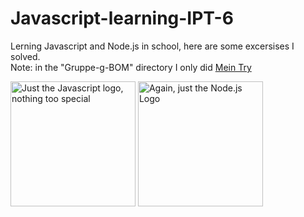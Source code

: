 # Javascript-learning-IPT-6
Lerning Javascript and Node.js in school, here are some excersises I solved.<br>
Note: in the "Gruppe-g-BOM" directory I only did [Mein Try](Javascript-learning-IPT-6/Gruppe-g-BOM/vortrag-gruppe-g-bom/Mein-try/)

<img src="https://upload.wikimedia.org/wikipedia/commons/thumb/6/6a/JavaScript-logo.png/800px-JavaScript-logo.png" alt="Just the Javascript logo, nothing too special" height="200"/>   <img src="https://nodejs.org/static/images/logo.svg" alt="Again, just the Node.js Logo" height="200"/>
